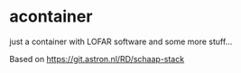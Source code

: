 # acontainer
just a container
with LOFAR software and some more stuff...

Based on https://git.astron.nl/RD/schaap-stack

